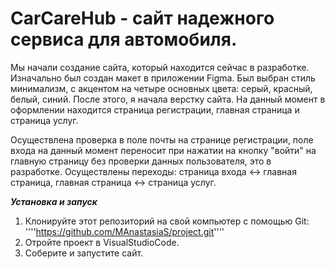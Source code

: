 <h1> CarCareHub - сайт надежного сервиса для автомобиля.</h1>

Мы начали создание сайта, который находится сейчас в разработке. Изначально был создан макет в приложении Figma. Был выбран стиль минимализм, с акцентом на четыре основных цвета: серый, красный, белый, синий. 
После этого, я начала верстку сайта.
На данный момент в оформлении находится страница регистрации, главная страница и страница услуг.

Осуществлена проверка в поле почты на странице регистрации, поле входа на данный момент переносит при нажатии на кнопку "войти" на главную страницу без проверки данных пользователя, это в разработке.
Осуществлены переходы: страница входа <-> главная страница, главная страница <-> страница услуг.


***Установка и запуск***
1. Клонируйте этот репозиторий на свой компьютер с помощью Git:
   ''''https://github.com/MAnastasiaS/project.git''''
2. Отройте проект в VisualStudioCode.
3. Соберите и запустите сайт.
